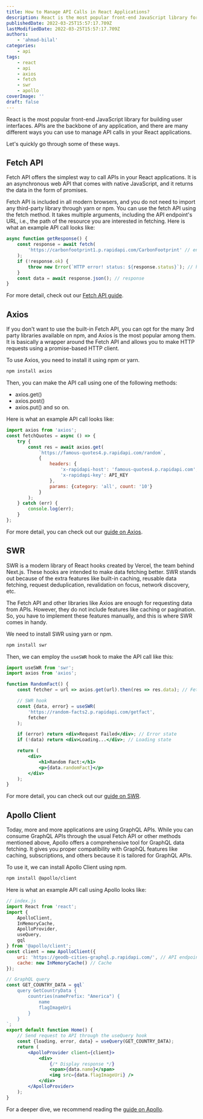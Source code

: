 ```yaml
---
title: How to Manage API Calls in React Applications?
description: React is the most popular front-end JavaScript library for building user interfaces. This guide will describe the different ways you can use to manage API calls in your React applications.
publishedDate: 2022-03-25T15:57:17.709Z
lastModifiedDate: 2022-03-25T15:57:17.709Z
authors:
    - 'ahmad-bilal'
categories:
    - api
tags:
    - react
    - api
    - axios
    - fetch
    - swr
    - apollo
coverImage: ''
draft: false
---
```


<Lead>

React is the most popular front-end JavaScript library for building user interfaces. APIs are the backbone of any application, and there are many different ways you can use to manage API calls in your React applications.

</Lead>

Let's quickly go through some of these ways.

## Fetch API

Fetch API offers the simplest way to call APIs in your React applications. It is an asynchronous web API that comes with native JavaScript, and it returns the data in the form of promises.

Fetch API is included in all modern browsers, and you do not need to import any third-party library through yarn or npm. You can use the fetch API using the fetch method. It takes multiple arguments, including the API endpoint's URL, i.e., the path of the resource you are interested in fetching. Here is what an example API call looks like:

```js
async function getResponse() {
	const response = await fetch(
		'https://carbonfootprint1.p.rapidapi.com/CarbonFootprint' // endpoint url
	);
	if (!response.ok) {
		throw new Error(`HTTP error! status: ${response.status}`); // handle errors
	}
	const data = await response.json(); // response
}
```

For more detail, check out our [Fetch API guide](https://rapidapi.com/guides/fetch-api-async-await).

## Axios

If you don't want to use the built-in Fetch API, you can opt for the many 3rd party libraries available on npm, and Axios is the most popular among them. It is basically a wrapper around the Fetch API and allows you to make HTTP requests using a promise-based HTTP client.

To use Axios, you need to install it using npm or yarn.

```sh
npm install axios
```

Then, you can make the API call using one of the following methods:

-   axios.get()
-   axios.post()
-   axios.put() and so on.

Here is what an example API call looks like:

```js
import axios from 'axios';
const fetchQuotes = async () => {
	try {
		const res = await axios.get(
			`https://famous-quotes4.p.rapidapi.com/random`,
			{
				headers: {
					'x-rapidapi-host': 'famous-quotes4.p.rapidapi.com',
					'x-rapidapi-key': API_KEY
				},
				params: {category: 'all', count: '10'}
			}
		);
	} catch (err) {
		console.log(err);
	}
};
```

For more detail, you can check out our [guide on Axios](https://rapidapi.com/guides/use-axios-for-api-requests).

## SWR

SWR is a modern library of React hooks created by Vercel, the team behind Next.js. These hooks are intended to make data fetching better. SWR stands out because of the extra features like built-in caching, reusable data fetching, request deduplication, revalidation on focus, network discovery, etc.

The Fetch API and other libraries like Axios are enough for requesting data from APIs. However, they do not include features like caching or pagination. So, you have to implement these features manually, and this is where SWR comes in handy.

We need to install SWR using yarn or npm.

```sh
npm install swr
```

Then, we can employ the `useSWR` hook to make the API call like this:

```jsx
import useSWR from 'swr';
import axios from 'axios';

function RandomFact() {
	const fetcher = url => axios.get(url).then(res => res.data); // Fetcher function

	// SWR hook
	const {data, error} = useSWR(
		'https://random-facts2.p.rapidapi.com/getfact',
		fetcher
	);

	if (error) return <div>Request Failed</div>; // Error state
	if (!data) return <div>Loading...</div>; // Loading state

	return (
		<div>
			<h1>Random Fact:</h1>
			<p>{data.randomFact}</p>
		</div>
	);
}
```

For more detail, you can check out our [guide on SWR](https://rapidapi.com/guides/use-swr-hooks).

## Apollo Client

Today, more and more applications are using GraphQL APIs. While you can consume GraphQL APIs through the usual Fetch API or other methods mentioned above, Apollo offers a comprehensive tool for GraphQL data fetching. It gives you proper compatibility with GraphQL features like caching, subscriptions, and others because it is tailored for GraphQL APIs.

To use it, we can install Apollo Client using npm.

```sh
npm install @apollo/client
```

Here is what an example API call using Apollo looks like:

```jsx
// index.js
import React from 'react';
import {
	ApolloClient,
	InMemoryCache,
	ApolloProvider,
	useQuery,
	gql
} from '@apollo/client';
const client = new ApolloClient({
	uri: 'https://geodb-cities-graphql.p.rapidapi.com/', // API endpoint
	cache: new InMemoryCache() // Cache
});

// GraphQL query
const GET_COUNTRY_DATA = gql`
	query GetCountryData {
		countries(namePrefix: "America") {
			name
			flagImageUri
		}
	}
`;
export default function Home() {
	// Send request to API through the useQuery hook
	const {loading, error, data} = useQuery(GET_COUNTRY_DATA);
	return (
		<ApolloProvider client={client}>
			<div>
				{/* Display response */}
				<span>{data.name}</span>
				<img src={data.flagImageUri} />
			</div>
		</ApolloProvider>
	);
}
```

For a deeper dive, we recommend reading the [guide on Apollo](https://rapidapi.com/guides/use-apollo-for-graphql).
